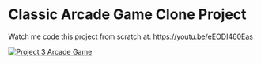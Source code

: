 # Classic Arcade Game Clone Project

Watch me code this project from scratch at:
https://youtu.be/eEODI460Eas


[![Project 3 Arcade Game](https://img.youtube.com/vi/eEODI460Eas/0.jpg)](https://www.youtube.com/watch?v=eEODI460Eas)
